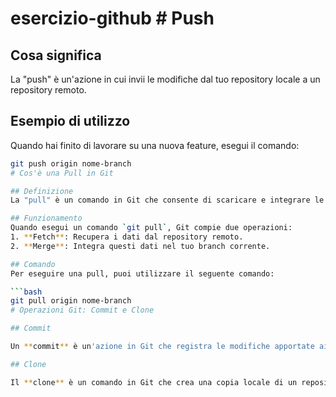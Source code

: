 # esercizio-github  # Push

## Cosa significa
La "push" è un'azione in cui invii le modifiche dal tuo repository locale a un repository remoto.

## Esempio di utilizzo
Quando hai finito di lavorare su una nuova feature, esegui il comando:

```bash
git push origin nome-branch
# Cos'è una Pull in Git

## Definizione
La "pull" è un comando in Git che consente di scaricare e integrare le modifiche da un repository remoto nel tuo repository locale. È essenziale per mantenere il tuo lavoro aggiornato con le ultime modifiche apportate da altri collaboratori.

## Funzionamento
Quando esegui un comando `git pull`, Git compie due operazioni:
1. **Fetch**: Recupera i dati dal repository remoto.
2. **Merge**: Integra questi dati nel tuo branch corrente.

## Comando
Per eseguire una pull, puoi utilizzare il seguente comando:

```bash
git pull origin nome-branch
# Operazioni Git: Commit e Clone

## Commit

Un **commit** è un'azione in Git che registra le modifiche apportate ai file nel tuo repository locale. Ogni commit rappresenta un'istantanea del progetto in un determinato momento, salvando le modifiche con un messaggio descrittivo.

## Clone

Il **clone** è un comando in Git che crea una copia locale di un repository remoto, inclusa la sua cronologia. Clonando un repository, ottieni tutti i file e la cronologia delle versioni del progetto.
